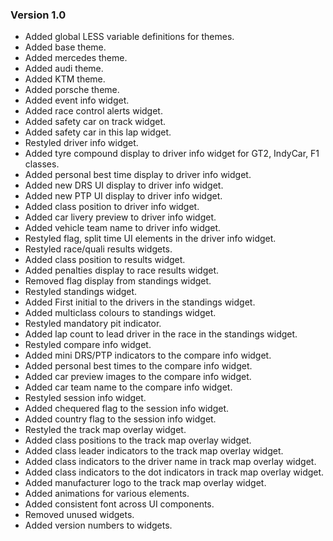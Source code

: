 ### Version 1.0
* Added global LESS variable definitions for themes.
* Added base theme.
* Added mercedes theme.
* Added audi theme.
* Added KTM theme.
* Added porsche theme.
* Added event info widget.
* Added race control alerts widget.
* Added safety car on track widget.
* Added safety car in this lap widget.
* Restyled driver info widget.
* Added tyre compound display to driver info widget for GT2, IndyCar, F1 classes.
* Added personal best time display to driver info widget.
* Added new DRS UI display to driver info widget.
* Added new PTP UI display to driver info widget.
* Added class position to driver info widget.
* Added car livery preview to driver info widget.
* Added vehicle team name to driver info widget.
* Restyled flag, split time UI elements in the driver info widget.
* Restyled race/quali results widgets.
* Added class position to results widget.
* Added penalties display to race results widget.
* Removed flag display from standings widget.
* Restyled standings widget.
* Added First initial to the drivers in the standings widget.
* Added multiclass colours to standings widget.
* Restyled mandatory pit indicator.
* Added lap count to lead driver in the race in the standings widget.
* Restyled compare info widget.
* Added mini DRS/PTP indicators to the compare info widget.
* Added personal best times to the compare info widget.
* Added car preview images to the compare info widget.
* Added car team name to the compare info widget.
* Restyled session info widget.
* Added chequered flag to the session info widget.
* Added country flag to the session info widget.
* Restyled the track map overlay widget.
* Added class positions to the track map overlay widget.
* Added class leader indicators to the track map overlay widget.
* Added class indicators to the driver name in track map overlay widget.
* Added class indicators to the dot indicators in track map overlay widget.
* Added manufacturer logo to the track map overlay widget.
* Added animations for various elements.
* Added consistent font across UI components.
* Removed unused widgets.
* Added version numbers to widgets.
